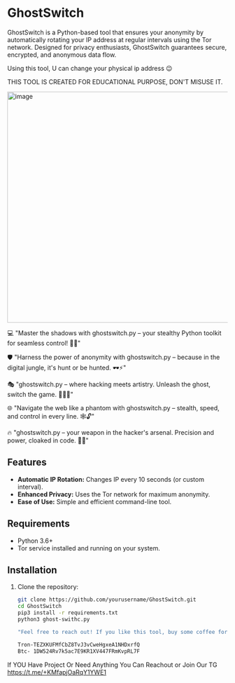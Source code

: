# GhostSwitch

GhostSwitch is a Python-based tool that ensures your anonymity by automatically rotating your IP address at regular intervals using the Tor network. Designed for privacy enthusiasts, GhostSwitch guarantees secure, encrypted, and anonymous data flow.

Using this tool, U can change your physical ip address 😉

THIS TOOL IS CREATED FOR EDUCATIONAL PURPOSE, DON'T MISUSE IT.

<img width="527" alt="image" src="https://github.com/user-attachments/assets/e111834a-f143-4d4a-a398-fd809d52be79" />


💻 "Master the shadows with ghostswitch.py – your stealthy Python toolkit for seamless control! 👾✨"

🛡️ "Harness the power of anonymity with ghostswitch.py – because in the digital jungle, it's hunt or be hunted. 🕶️⚡"

🎭 "ghostswitch.py – where hacking meets artistry. Unleash the ghost, switch the game. 🐱‍👤💡"

🌐 "Navigate the web like a phantom with ghostswitch.py – stealth, speed, and control in every line. 🕸️🔓"

🔥 "ghostswitch.py – your weapon in the hacker's arsenal. Precision and power, cloaked in code. 🚀🖤"

## Features
- **Automatic IP Rotation:** Changes IP every 10 seconds (or custom interval).
- **Enhanced Privacy:** Uses the Tor network for maximum anonymity.
- **Ease of Use:** Simple and efficient command-line tool.

## Requirements
- Python 3.6+
- Tor service installed and running on your system.

## Installation
1. Clone the repository:
   ```bash
   git clone https://github.com/yourusername/GhostSwitch.git
   cd GhostSwitch
   pip3 install -r requirements.txt
   python3 ghost-swithc.py

   "Feel free to reach out! If you like this tool, buy some coffee for me ☕❤️"

   Tron-TEZXKUFMfCbZ8TvJ3vCweHgxeA1NHDxrfQ
   Btc- 1DW524Rv7k5ac7E9KR1XV447FRmKvpRL7F

If YOU Have Project Or Need Anything You Can Reachout or Join Our TG 
https://t.me/+KMfapjOaRqY1YWE1



   
   
